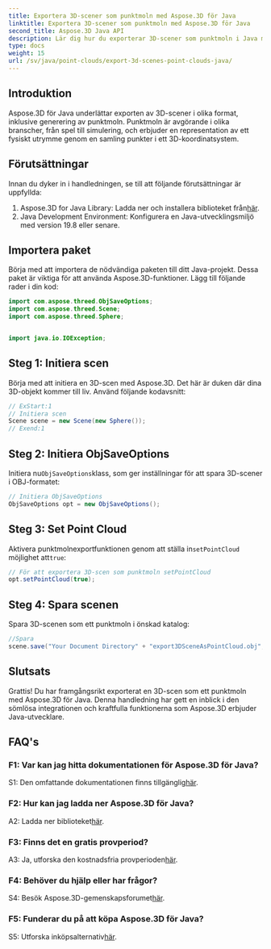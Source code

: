 ```yaml
---
title: Exportera 3D-scener som punktmoln med Aspose.3D för Java
linktitle: Exportera 3D-scener som punktmoln med Aspose.3D för Java
second_title: Aspose.3D Java API
description: Lär dig hur du exporterar 3D-scener som punktmoln i Java med Aspose.3D. Förbättra dina applikationer med kraftfull 3D-grafik och visualisering.
type: docs
weight: 15
url: /sv/java/point-clouds/export-3d-scenes-point-clouds-java/
---
```

## Introduktion

Aspose.3D för Java underlättar exporten av 3D-scener i olika format, inklusive generering av punktmoln. Punktmoln är avgörande i olika branscher, från spel till simulering, och erbjuder en representation av ett fysiskt utrymme genom en samling punkter i ett 3D-koordinatsystem.

## Förutsättningar

Innan du dyker in i handledningen, se till att följande förutsättningar är uppfyllda:

1.  Aspose.3D for Java Library: Ladda ner och installera biblioteket från[här](https://releases.aspose.com/3d/java/).
2. Java Development Environment: Konfigurera en Java-utvecklingsmiljö med version 19.8 eller senare.

## Importera paket

Börja med att importera de nödvändiga paketen till ditt Java-projekt. Dessa paket är viktiga för att använda Aspose.3D-funktioner. Lägg till följande rader i din kod:

```java
import com.aspose.threed.ObjSaveOptions;
import com.aspose.threed.Scene;
import com.aspose.threed.Sphere;


import java.io.IOException;
```

## Steg 1: Initiera scen

Börja med att initiera en 3D-scen med Aspose.3D. Det här är duken där dina 3D-objekt kommer till liv. Använd följande kodavsnitt:

```java
// ExStart:1
// Initiera scen
Scene scene = new Scene(new Sphere());
// Exend:1
```

## Steg 2: Initiera ObjSaveOptions

 Initiera nu`ObjSaveOptions`klass, som ger inställningar för att spara 3D-scener i OBJ-formatet:

```java
// Initiera ObjSaveOptions
ObjSaveOptions opt = new ObjSaveOptions();
```

## Steg 3: Set Point Cloud

 Aktivera punktmolnexportfunktionen genom att ställa in`setPointCloud` möjlighet att`true`:

```java
// För att exportera 3D-scen som punktmoln setPointCloud
opt.setPointCloud(true);
```

## Steg 4: Spara scenen

Spara 3D-scenen som ett punktmoln i önskad katalog:

```java
//Spara
scene.save("Your Document Directory" + "export3DSceneAsPointCloud.obj", opt);
```

## Slutsats

Grattis! Du har framgångsrikt exporterat en 3D-scen som ett punktmoln med Aspose.3D för Java. Denna handledning har gett en inblick i den sömlösa integrationen och kraftfulla funktionerna som Aspose.3D erbjuder Java-utvecklare.

## FAQ's

### F1: Var kan jag hitta dokumentationen för Aspose.3D för Java?

 S1: Den omfattande dokumentationen finns tillgänglig[här](https://reference.aspose.com/3d/java/).

### F2: Hur kan jag ladda ner Aspose.3D för Java?

 A2: Ladda ner biblioteket[här](https://releases.aspose.com/3d/java/).

### F3: Finns det en gratis provperiod?

 A3: Ja, utforska den kostnadsfria provperioden[här](https://releases.aspose.com/).

### F4: Behöver du hjälp eller har frågor?

 S4: Besök Aspose.3D-gemenskapsforumet[här](https://forum.aspose.com/c/3d/18).

### F5: Funderar du på att köpa Aspose.3D för Java?

 S5: Utforska inköpsalternativ[här](https://purchase.aspose.com/buy).